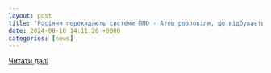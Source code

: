 ```yaml
---
layout: post
title: "Росіяни перекидають системи ППО - Атеш розповіли, що відбувається на Кримському мосту - 24 Канал"
date: 2024-08-10 14:11:26 +0000
categories: [news]
---
```


[Читати далі](https://ria-m.tv/ua/news/357284/novi-pravila-kupivli-sim-kart-viizd-za-proterminovanimi-pasportami-ta-pozbavlennya-gromadyanstva-na-yaki-zmini-chekati-jitelyam-okupovanogo-melitopolya.html)
